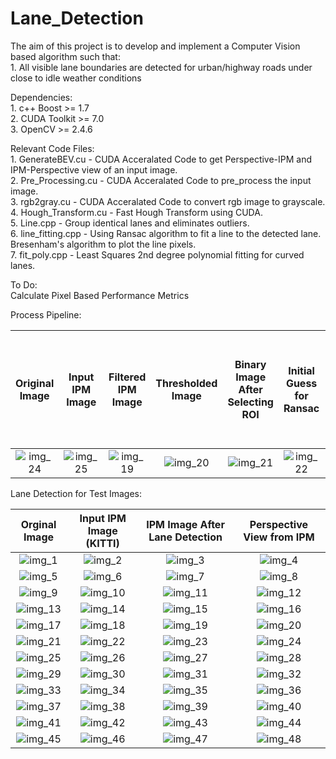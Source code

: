 # Lane_Detection
The aim of this project is to develop and implement a Computer Vision based algorithm such that: <br />
	1. All visible lane boundaries are detected for urban/highway roads under close to idle weather conditions

<!--[//]:Dependencies:<br />
[//]:#	1. skimage <br />
[//]:#	2. OpenCV >= 2.4.6 <br />
[//]:	3. numpy

[//]:Code Files:<br />
[//]:	1. GenerateBEV.py - Code from KITTI Road Dataset to obtain IPM view of an Image using a calibrated camera. <br />
[//]:	2. Lane_Detection.py - Detects multiple Lanes taking the IPM image as input. <br />
[//]:	3. Inverse_Perspective_Mapping.py - Generic code for obtaining the BEV of an image. Calculates the homography matrix by using the extrinc and intrinsic camera parameters.
-->
Dependencies:<br />
	1. c++ Boost >= 1.7 <br />
	2. CUDA Toolkit >= 7.0 <br />
	3. OpenCV >= 2.4.6 <br />

Relevant Code Files: <br />
	1. GenerateBEV.cu - CUDA Acceralated Code to get Perspective-IPM and IPM-Perspective view of an input image. <br />
	2. Pre_Processing.cu - CUDA Acceralated Code to pre_process the input image. <br />
	3. rgb2gray.cu - CUDA Acceralated Code to convert rgb image to grayscale. <br />
	4. Hough_Transform.cu - Fast Hough Transform using CUDA. <br />
	5. Line.cpp - Group identical lanes and eliminates outliers. <br />
	6. line_fitting.cpp - Using Ransac algorithm to fit a line to the detected lane. Bresenham's algorithm to plot the line pixels. <br />
	7. fit_poly.cpp - Least Squares 2nd degree polynomial fitting for curved lanes. <br />

To Do: <br />
	Calculate Pixel Based Performance Metrics


Process Pipeline: <br />

Original Image	|	Input IPM Image		|	Filtered IPM Image	|	Thresholded Image|	Binary Image After Selecting ROI	|	Initial Guess for Ransac	|	Lane Detected Image After Ransac and Eliminating False Lanes
:------------------:|:-------------------:|:-----------------------:|:-----------------------------:|:-------------------------------------:|:-------------------------------:|:--------------------------------:
![img_24](https://github.com/kky-fury/Lane_Detection/blob/master/Original_Images/img_1.png)	| ![img_25](https://github.com/kky-fury/Lane_Detection/blob/master/Test_Images/IPM_test_image_1.png)	|		![img_19](https://github.com/kky-fury/Lane_Detection/blob/master/Process_Pipeline/filtered_image.png)	|	![img_20](https://github.com/kky-fury/Lane_Detection/blob/master/Process_Pipeline/thresholded_image.png)	|	![img_21](https://github.com/kky-fury/Lane_Detection/blob/master/Process_Pipeline/binary_image_after_ROI.png)	| ![img_22](https://github.com/kky-fury/Lane_Detection/blob/master/Process_Pipeline/Initial_Guess_For_Ransac.png) | ![img_23](https://github.com/kky-fury/Lane_Detection/blob/master/Lane_Detected_Images/image_1.png)


Lane Detection for Test Images: <br />

Orginal Image	|	Input IPM Image (KITTI)		|	IPM Image After Lane Detection	| Perspective View from IPM	
:---------------------------------:|:----------------------:|:-------------------------------------:|:---------------------------------:
![img_1](https://github.com/kky-fury/Lane_Detection/blob/master/Original_Images/img_10.png)	|	![img_2](https://github.com/kky-fury/Lane_Detection/blob/master/Test_Images/IPM_test_image_10.png)	| ![img_3](https://github.com/kky-fury/Lane_Detection/blob/master/Lane_Detected_Images/image_10.png)	| ![img_4](https://github.com/kky-fury/Lane_Detection/blob/master/Lane_Detected_Images_Perspective/image_10.png)
![img_5](https://github.com/kky-fury/Lane_Detection/blob/master/Original_Images/img_11.png)	| ![img_6](https://github.com/kky-fury/Lane_Detection/blob/master/Test_Images/IPM_test_image_11.png) | ![img_7](https://github.com/kky-fury/Lane_Detection/blob/master/Lane_Detected_Images/image_11.png)	| ![img_8](https://github.com/kky-fury/Lane_Detection/blob/master/Lane_Detected_Images_Perspective/image_11.png)
![img_9](https://github.com/kky-fury/Lane_Detection/blob/master/Original_Images/img_12.png)	| ![img_10](https://github.com/kky-fury/Lane_Detection/blob/master/Test_Images/IPM_test_image_12.png)	| ![img_11](https://github.com/kky-fury/Lane_Detection/blob/master/Lane_Detected_Images/image_12.png)	| ![img_12](https://github.com/kky-fury/Lane_Detection/blob/master/Lane_Detected_Images_Perspective/image_12.png)
![img_13](https://github.com/kky-fury/Lane_Detection/blob/master/Original_Images/img_13.png) | ![img_14](https://github.com/kky-fury/Lane_Detection/blob/master/Test_Images/IPM_test_image_13.png)	| ![img_15](https://github.com/kky-fury/Lane_Detection/blob/master/Lane_Detected_Images/image_20.png)	| ![img_16](https://github.com/kky-fury/Lane_Detection/blob/master/Lane_Detected_Images_Perspective/image_20.png)
![img_17](https://github.com/kky-fury/Lane_Detection/blob/master/Original_Images/img_14.png) | ![img_18](https://github.com/kky-fury/Lane_Detection/blob/master/Test_Images/IPM_test_image_14.png)	| ![img_19](https://github.com/kky-fury/Lane_Detection/blob/master/Lane_Detected_Images/image_14.png)	| ![img_20](https://github.com/kky-fury/Lane_Detection/blob/master/Lane_Detected_Images_Perspective/image_14.png)
![img_21](https://github.com/kky-fury/Lane_Detection/blob/master/Original_Images/img_15.png) |	![img_22](https://github.com/kky-fury/Lane_Detection/blob/master/Test_Images/IPM_test_image_15.png) | ![img_23](https://github.com/kky-fury/Lane_Detection/blob/master/Lane_Detected_Images/image_16.png)	| ![img_24](https://github.com/kky-fury/Lane_Detection/blob/master/Lane_Detected_Images_Perspective/image_16.png)
![img_25](https://github.com/kky-fury/Lane_Detection/blob/master/Original_Images/img_16.png) | ![img_26](https://github.com/kky-fury/Lane_Detection/blob/master/Test_Images/IPM_test_image_16.png)	| ![img_27](https://github.com/kky-fury/Lane_Detection/blob/master/Lane_Detected_Images/image_13.png)	| ![img_28](https://github.com/kky-fury/Lane_Detection/blob/master/Lane_Detected_Images_Perspective/image_13.png)
![img_29](https://github.com/kky-fury/Lane_Detection/blob/master/Original_Images/img_17.png) | ![img_30](https://github.com/kky-fury/Lane_Detection/blob/master/Test_Images/IPM_test_image_17.png) | ![img_31](https://github.com/kky-fury/Lane_Detection/blob/master/Lane_Detected_Images/image_15.png) | ![img_32](https://github.com/kky-fury/Lane_Detection/blob/master/Lane_Detected_Images_Perspective/image_15.png)
![img_33](https://github.com/kky-fury/Lane_Detection/blob/master/Original_Images/img_18.png) | ![img_34](https://github.com/kky-fury/Lane_Detection/blob/master/Test_Images/IPM_test_image_18.png) | ![img_35](https://github.com/kky-fury/Lane_Detection/blob/master/Lane_Detected_Images/image_17.png) | ![img_36](https://github.com/kky-fury/Lane_Detection/blob/master/Lane_Detected_Images_Perspective/image_17.png)
![img_37](https://github.com/kky-fury/Lane_Detection/blob/master/Original_Images/img_19.png) | ![img_38](https://github.com/kky-fury/Lane_Detection/blob/master/Test_Images/IPM_test_image_19.png) | ![img_39](https://github.com/kky-fury/Lane_Detection/blob/master/Lane_Detected_Images/image_18.png) | ![img_40](https://github.com/kky-fury/Lane_Detection/blob/master/Lane_Detected_Images_Perspective/image_18.png)
![img_41](https://github.com/kky-fury/Lane_Detection/blob/master/Original_Images/img_20.png) | ![img_42](https://github.com/kky-fury/Lane_Detection/blob/master/Test_Images/IPM_test_image_20.png) | ![img_43](https://github.com/kky-fury/Lane_Detection/blob/master/Lane_Detected_Images/image_!9.png) | ![img_44](https://github.com/kky-fury/Lane_Detection/blob/master/Lane_Detected_Images_Perspective/image_19.png)
![img_45](https://github.com/kky-fury/Lane_Detection/blob/master/Original_Images/img_9.png) | ![img_46](https://github.com/kky-fury/Lane_Detection/blob/master/Test_Images/IPM_test_image_9.png) | ![img_47](https://github.com/kky-fury/Lane_Detection/blob/master/Lane_Detected_Images/image_9.png) |![img_48](https://github.com/kky-fury/Lane_Detection/blob/master/Lane_Detected_Images_Perspective/image_9.png)




	




	


